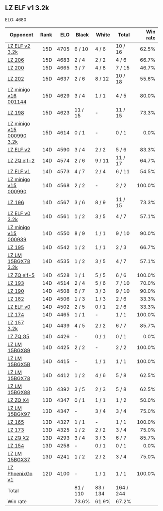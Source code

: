 ## LZ ELF v1 3.2k ##

ELO: 4680

Opponent | Rank | ELO | Black | White | Total | Win rate
---------|-----:|----:|-------|-------|-------|-------:
[LZ ELF v2 3.2k](LZ%20ELF%20v2%203.2k.md) | 15D | 4705 | 6 / 10 | 4 / 6 | 10 / 16 | 62.5%
[LZ 206](LZ%20206.md) | 15D | 4683 | 2 / 4 | 2 / 2 | 4 / 6 | 66.7%
[LZ 200](LZ%20200.md) | 15D | 4665 | 3 / 7 | 4 / 8 | 7 / 15 | 46.7%
[LZ 202](LZ%20202.md) | 15D | 4637 | 2 / 6 | 8 / 12 | 10 / 18 | 55.6%
[LZ minigo v16 001144](LZ%20minigo%20v16%20001144.md) | 15D | 4629 | 3 / 4 | 1 / 1 | 4 / 5 | 80.0%
[LZ 198](LZ%20198.md) | 15D | 4623 | 11 / 15 | - | 11 / 15 | 73.3%
[LZ minigo v15 000990 3.2k](LZ%20minigo%20v15%20000990%203.2k.md) | 15D | 4614 | 0 / 1 | - | 0 / 1 | 0.0%
[LZ ELF v2](LZ%20ELF%20v2.md) | 14D | 4590 | 3 / 4 | 2 / 2 | 5 / 6 | 83.3%
[LZ ZQ elf-2](LZ%20ZQ%20elf-2.md) | 14D | 4574 | 2 / 6 | 9 / 11 | 11 / 17 | 64.7%
[LZ ELF v1](LZ%20ELF%20v1.md) | 14D | 4573 | 4 / 7 | 2 / 4 | 6 / 11 | 54.5%
[LZ minigo v15 000990](LZ%20minigo%20v15%20000990.md) | 14D | 4568 | 2 / 2 | - | 2 / 2 | 100.0%
[LZ 196](LZ%20196.md) | 14D | 4567 | 3 / 6 | 8 / 9 | 11 / 15 | 73.3%
[LZ ELF v0 3.2k](LZ%20ELF%20v0%203.2k.md) | 14D | 4561 | 1 / 2 | 3 / 5 | 4 / 7 | 57.1%
[LZ minigo v15 000939](LZ%20minigo%20v15%20000939.md) | 14D | 4550 | 8 / 9 | 1 / 1 | 9 / 10 | 90.0%
[LZ 195](LZ%20195.md) | 14D | 4542 | 1 / 2 | 1 / 1 | 2 / 3 | 66.7%
[LZ LM 15BGX78 3.2k](LZ%20LM%2015BGX78%203.2k.md) | 14D | 4535 | 1 / 2 | 3 / 5 | 4 / 7 | 57.1%
[LZ ZQ elf-5](LZ%20ZQ%20elf-5.md) | 14D | 4528 | 1 / 1 | 5 / 5 | 6 / 6 | 100.0%
[LZ 193](LZ%20193.md) | 14D | 4514 | 2 / 4 | 5 / 6 | 7 / 10 | 70.0%
[LZ 190](LZ%20190.md) | 14D | 4508 | 6 / 7 | 3 / 3 | 9 / 10 | 90.0%
[LZ 182](LZ%20182.md) | 14D | 4506 | 1 / 3 | 1 / 3 | 2 / 6 | 33.3%
[LZ ELF v0](LZ%20ELF%20v0.md) | 14D | 4502 | 2 / 5 | 0 / 1 | 2 / 6 | 33.3%
[LZ 174](LZ%20174.md) | 14D | 4465 | 1 / 1 | - | 1 / 1 | 100.0%
[LZ 157 3.2k](LZ%20157%203.2k.md) | 14D | 4439 | 4 / 5 | 2 / 2 | 6 / 7 | 85.7%
[LZ ZQ G5](LZ%20ZQ%20G5.md) | 14D | 4426 | - | 0 / 1 | 0 / 1 | 0.0%
[LZ LM 15BGX89](LZ%20LM%2015BGX89.md) | 14D | 4425 | 2 / 2 | - | 2 / 2 | 100.0%
[LZ LM 15BGX5B](LZ%20LM%2015BGX5B.md) | 14D | 4415 | - | 1 / 1 | 1 / 1 | 100.0%
[LZ LM 15BGX78](LZ%20LM%2015BGX78.md) | 14D | 4412 | 1 / 2 | 4 / 6 | 5 / 8 | 62.5%
[LZ LM 15BGX88](LZ%20LM%2015BGX88.md) | 13D | 4392 | 3 / 5 | 2 / 3 | 5 / 8 | 62.5%
[LZ ZQ X4](LZ%20ZQ%20X4.md) | 13D | 4347 | 0 / 1 | 1 / 1 | 1 / 2 | 50.0%
[LZ LM 15BGX97](LZ%20LM%2015BGX97.md) | 13D | 4347 | - | 3 / 4 | 3 / 4 | 75.0%
[LZ 165](LZ%20165.md) | 13D | 4327 | 1 / 1 | - | 1 / 1 | 100.0%
[LZ 173](LZ%20173.md) | 13D | 4325 | 1 / 2 | 2 / 2 | 3 / 4 | 75.0%
[LZ ZQ X2](LZ%20ZQ%20X2.md) | 13D | 4293 | 3 / 4 | 3 / 3 | 6 / 7 | 85.7%
[LZ 154](LZ%20154.md) | 13D | 4258 | - | 0 / 1 | 0 / 1 | 0.0%
[LZ LM 15BGX37](LZ%20LM%2015BGX37.md) | 13D | 4241 | 1 / 2 | 2 / 2 | 3 / 4 | 75.0%
[LZ PhoenixGo v1](LZ%20PhoenixGo%20v1.md) | 12D | 4100 | - | 1 / 1 | 1 / 1 | 100.0%
Total | | | 81 / 110 | 83 / 134 | 164 / 244 | 
Win rate| | | 73.6% | 61.9% | 67.2% | 
